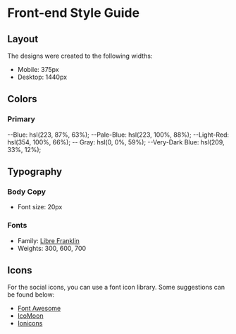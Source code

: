 # Front-end Style Guide

## Layout

The designs were created to the following widths:

- Mobile: 375px
- Desktop: 1440px

## Colors

### Primary

  --Blue: hsl(223, 87%, 63%);
  --Pale-Blue: hsl(223, 100%, 88%);
  --Light-Red: hsl(354, 100%, 66%);
  -- Gray: hsl(0, 0%, 59%);
  --Very-Dark Blue: hsl(209, 33%, 12%);

## Typography

### Body Copy

- Font size: 20px

### Fonts

- Family: [Libre Franklin](https://fonts.google.com/specimen/Libre+Franklin)
- Weights: 300, 600, 700

## Icons

For the social icons, you can use a font icon library. Some suggestions can be found below:

- [Font Awesome](https://fontawesome.com)
- [IcoMoon](https://icomoon.io)
- [Ionicons](https://ionicons.com)